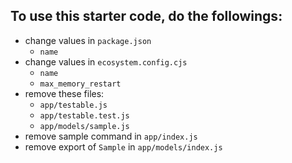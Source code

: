 ## To use this starter code, do the followings:
- change values in `package.json`
  - `name`
- change values in `ecosystem.config.cjs`
  - `name`
  - `max_memory_restart`
- remove these files:
  - `app/testable.js`
  - `app/testable.test.js`
  - `app/models/sample.js`
- remove sample command in `app/index.js`
- remove export of `Sample` in `app/models/index.js`